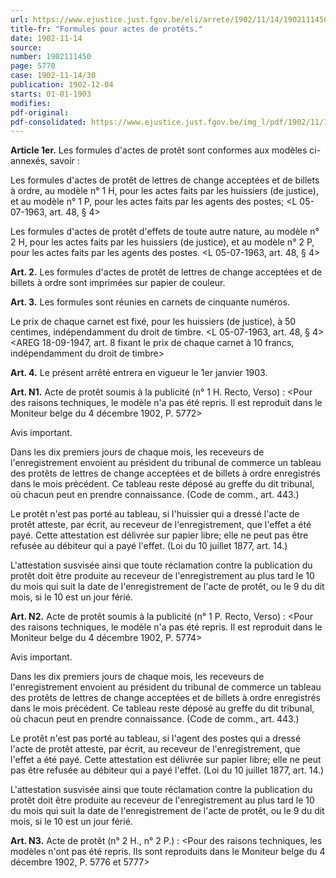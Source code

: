 ```yaml
---
url: https://www.ejustice.just.fgov.be/eli/arrete/1902/11/14/1902111450/justel
title-fr: "Formules pour actes de protêts."
date: 1902-11-14
source:
number: 1902111450
page: 5770
case: 1902-11-14/30
publication: 1902-12-04
starts: 01-01-1903
modifies:
pdf-original:
pdf-consolidated: https://www.ejustice.just.fgov.be/img_l/pdf/1902/11/14/1902111450_F.pdf
---
```


**Article 1er.** Les formules d'actes de protêt sont conformes aux modèles ci-annexés, savoir :

Les formules d'actes de protêt de lettres de change acceptées et de billets à ordre, au modèle n° 1 H, pour les actes faits par les huissiers (de justice), et au modèle n° 1 P, pour les actes faits par les agents des postes; <L 05-07-1963, art. 48, § 4>

Les formules d'actes de protêt d'effets de toute autre nature, au modèle n° 2 H, pour les actes faits par les huissiers (de justice), et au modèle n° 2 P, pour les actes faits par les agents des postes. <L 05-07-1963, art. 48, § 4>

**Art. 2.** Les formules d'actes de protêt de lettres de change acceptées et de billets à ordre sont imprimées sur papier de couleur.

**Art. 3.** Les formules sont réunies en carnets de cinquante numéros.

Le prix de chaque carnet est fixé, pour les huissiers (de justice), à 50 centimes, indépendamment du droit de timbre. <L 05-07-1963, art. 48, § 4><AREG 18-09-1947, art. 8 fixant le prix de chaque carnet à 10 francs, indépendamment du droit de timbre>

**Art. 4.** Le présent arrêté entrera en vigueur le 1er janvier 1903.

**Art. N1.** Acte de protêt soumis à la publicité (n° 1 H. Recto, Verso) : <Pour des raisons techniques, le modèle n'a pas été repris. Il est reproduit dans le Moniteur belge du 4 décembre 1902, P. 5772>

Avis important.

Dans les dix premiers jours de chaque mois, les receveurs de l'enregistrement envoient au président du tribunal de commerce un tableau des protêts de lettres de change acceptées et de billets à ordre enregistrés dans le mois précédent. Ce tableau reste déposé au greffe du dit tribunal, où chacun peut en prendre connaissance. (Code de comm., art. 443.)

Le protêt n'est pas porté au tableau, si l'huissier qui a dressé l'acte de protêt atteste, par écrit, au receveur de l'enregistrement, que l'effet a été payé. Cette attestation est délivrée sur papier libre; elle ne peut pas être refusée au débiteur qui a payé l'effet. (Loi du 10 juillet 1877, art. 14.)

L'attestation susvisée ainsi que toute réclamation contre la publication du protêt doit être produite au receveur de l'enregistrement au plus tard le 10 du mois qui suit la date de l'enregistrement de l'acte de protêt, ou le 9 du dit mois, si le 10 est un jour férié.

**Art. N2.** Acte de protêt soumis à la publicité (n° 1 P. Recto, Verso) : <Pour des raisons techniques, le modèle n'a pas été repris. Il est reproduit dans le Moniteur belge du 4 décembre 1902, P. 5774>

Avis important.

Dans les dix premiers jours de chaque mois, les receveurs de l'enregistrement envoient au président du tribunal de commerce un tableau des protêts de lettres de change acceptées et de billets à ordre enregistrés dans le mois précédent. Ce tableau reste déposé au greffe du dit tribunal, où chacun peut en prendre connaissance. (Code de comm., art. 443.)

Le protêt n'est pas porté au tableau, si l'agent des postes qui a dressé l'acte de protêt atteste, par écrit, au receveur de l'enregistrement, que l'effet a été payé. Cette attestation est délivrée sur papier libre; elle ne peut pas être refusée au débiteur qui a payé l'effet. (Loi du 10 juillet 1877, art. 14.)

L'attestation susvisée ainsi que toute réclamation contre la publication du protêt doit être produite au receveur de l'enregistrement au plus tard le 10 du mois qui suit la date de l'enregistrement de l'acte de protêt, ou le 9 du dit mois, si le 10 est un jour férié.

**Art. N3.** Acte de protêt (n° 2 H., n° 2 P.) : <Pour des raisons techniques, les modèles n'ont pas été repris. Ils sont reproduits dans le Moniteur belge du 4 décembre 1902, P. 5776 et 5777>
